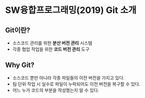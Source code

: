 # SW융합프로그래밍(2019) Git 소개
## Git이란?
- 소스코드 관리를 위한 **분산 버전 관리** 시스템
- 각종 협업 작업을 위한 **코드 버전 관리** 도구
## Why Git?
- 소스코드 뿐만 아니라 각종 파일들의 이전 버전을 가지고 있다.
- 팀 단위 작업 시 실수로 파일이 누락되어도 이전 버전을 복구할 수 있다.
- 어느 누가 코드의 부분을 작성했는지 알 수 있다.